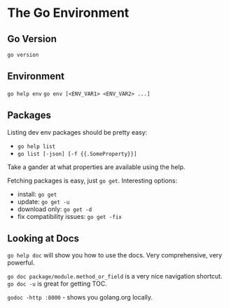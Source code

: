 # The Go Environment

## Go Version

`go version`

## Environment

`go help env`
`go env [<ENV_VAR1> <ENV_VAR2> ...]`

## Packages

Listing dev env packages should be pretty easy:

* `go help list`
* `go list [-json] [-f {{.SomeProperty}}]`

Take a gander at what properties are available using the help.

Fetching packages is easy, just `go get`. Interesting options:

* install: `go get`
* update: `go get -u`
* download only: `go get -d`
* fix compatibility issues: `go get -fix`

## Looking at Docs

`go help doc` will show you how to use the docs. Very comprehensive, very powerful.

`go doc package/module.method_or_field` is a very nice navigation shortcut. `go doc -u` is
great for getting TOC.

`godoc -http :8000` - shows you golang.org locally.

